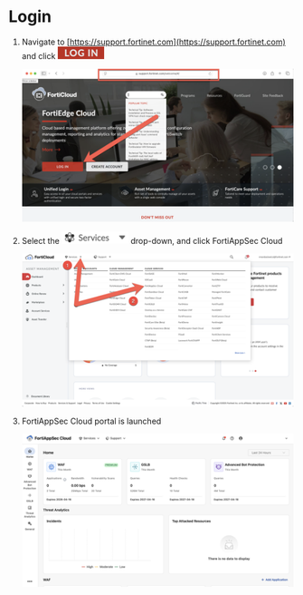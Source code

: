 # Login

1. Navigate to [https://support.fortinet.com](https://support.fortinet.com) and click ![Login](login.png)

    ![Login](support-fortinet-com-login.png)

1. Select the ![Services](services-drop-down.png) drop-down, and click FortiAppSec Cloud

    ![Services FortiAppSec Cloud](services-fortiappsec-cloud.png)

1. FortiAppSec Cloud portal is launched

    ![FortiAppSec Cloud](fortiappsec-login-screen.png)
